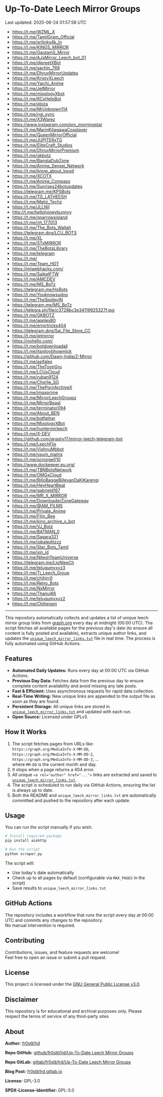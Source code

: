 # Up-To-Date Leech Mirror Groups

Last updated: 2025-06-24 01:57:58 UTC

- https://t.me/WZML_X
- https://t.me/TamilGram_Official
- https://t.me/srilinks4k_In
- https://t.me/KINGS_MIRROR
- https://t.me/GautamS_Mirror
- https://t.me/AJxMirror_Leech_bot_01
- https://t.me/djpreetXBot
- https://t.me/sachin_769
- https://t.me/DhruvMirrorUpdates
- https://t.me/KristyXLeech
- https://t.me/Yaichi_Anime
- https://t.me/JetMirror
- https://t.me/mixologyXbot
- https://t.me/KCxHelpBot
- https://t.me/ebiza
- https://t.me/MrUnknown114
- https://t.me/ngi_sync
- https://t.me/X3Warez
- https://www.instagram.com/pro_morningstar
- https://t.me/MarinKitagawaCosplayer
- https://t.me/QueenMirrorOfficial
- https://t.me/JUPITERxTG
- https://t.me/EliteCraft_Studios
- https://t.me/DhruvMirrorPremium
- https://t.me/gkbotz
- https://t.me/BanglaDubZone
- https://t.me/Anime_Sensei_Network
- https://t.me/know_about_loxxd
- https://t.me/XCOTX
- https://t.me/Anime_Compass
- https://t.me/Sunrises24botupdates
- https://telegram.me/KPSBots
- https://t.me/TG_LATHEESH
- https://t.me/Matiz_Techz
- https://t.me/JLLNII
- http://t.me/hellohoneybunnyy
- https://t.me/sparrowsisland
- https://t.me/nh_177013
- https://t.me/The_Bots_Wallah
- https://telegram.dog/LCU_BOTS
- https://t.me/XL
- https://t.me/STxMIRROR
- https://t.me/TheBotsLibrary
- https://t.me/telegram
- https://t.me/
- https://t.me/Team_HDT
- https://mjwebhacks.com/
- https://t.me/SaikatFTW
- https://t.me/AMCDEV
- https://t.me/MS_BoTz
- https://telegram.me/HxBots
- https://t.me/Youknowsudoo
- https://t.me/TheSpideyIN
- https://telegram.me/MS_BoTz
- https://telegra.ph/file/c3728bc3e34119925327f.jpg
- https://t.me/GKBOTZ
- https://t.me/apples80
- https://t.me/errortricks404
- https://telegram.dog/Sai_File_Store_CC
- https://t.me/jetmirror
- https://nohello.com/
- https://t.me/botdownloadall
- https://t.me/itsniloybhowmick
- https://github.com/Dawn-India/Z-Mirror
- https://t.me/asifalex
- https://t.me/TheToonGru
- https://t.me/LCUxCloud
- https://t.me/ruban9124
- https://t.me/Chxrlie_SG
- https://t.me/ThePornArchiveX
- https://t.me/imaxprime
- https://t.me/MirrorLeechGroupz
- https://t.me/MirrorBeast
- https://t.me/terminator094
- https://t.me/About_BEN
- https://t.me/botfather
- https://t.me/MixologyXBot
- https://t.me/huntermirleech
- https://t.me/X-DEV
- https://github.com/anasty17/mirror-leech-telegram-bot
- https://t.me/LeechFlix
- https://t.me/VishnuMbbot
- https://t.me/osum_matrix
- https://t.me/scrooge010
- https://www.dockeeper.eu.org/
- https://t.me/TBNBotsNetwork
- https://t.me/OMGxCloud
- https://t.me/BilloBaggeBilleyanDaKiKarengi
- https://t.me/HeyHeartBeat
- https://t.me/gabrield167
- https://t.me/MR_X_MIRROR
- https://t.me/DownloaderZoneGateway
- https://t.me/@AM_FILMS
- https://t.me/Private_Anime
- https://t.me/Film_Bee
- https://t.me/kino_archive_x_bot
- https://t.me/VJ_Botz
- https://t.me/BATMAN_0
- https://t.me/Sagara321
- https://t.me/iqbaleditzzz
- https://t.me/Star_Bots_Tamil
- https://t.me/xin_id
- https://t.me/NiteshTeamUniverse
- https://telegram.me/LioNleeCh
- https://t.me/telugumvxyz3
- https://t.me/Tj_Leech_Group
- https://t.me/chihirr0
- https://t.me/Retro_Bots
- https://t.me/NxMirror
- https://t.me/Thanuj66
- https://t.me/telugumvxyz2
- https://t.me/Chiheisen

---

This repository automatically collects and updates a list of unique leech mirror group links from [graph.org](https://graph.org) every day at midnight (00:00 UTC). The script fetches all available pages for the previous day's date (to ensure all content is fully posted and available), extracts unique author links, and updates the [`unique_leech_mirror_links.txt`](unique_leech_mirror_links.txt) file in real time. The process is fully automated using GitHub Actions.

## Features

- **Automated Daily Updates:** Runs every day at 00:00 UTC via GitHub Actions.
- **Previous Day Data:** Fetches data from the previous day to ensure complete content availability and avoid missing any late posts.
- **Fast & Efficient:** Uses asynchronous requests for rapid data collection.
- **Real-Time Writing:** New unique links are appended to the output file as soon as they are found.
- **Persistent Storage:** All unique links are stored in [`unique_leech_mirror_links.txt`](unique_leech_mirror_links.txt) and updated with each run.
- **Open Source:** Licensed under GPLv3.

## How It Works

1. The script fetches pages from URLs like:  
   `https://graph.org/MediaInfo-X-MM-DD`,  
   `https://graph.org/MediaInfo-X-MM-DD-2`,  
   `https://graph.org/MediaInfo-X-MM-DD-3`, ...  
   where `MM-DD` is the current month and day.
2. It stops when a page returns a 404 error.
3. All unique `<a rel="author" href="...">` links are extracted and saved to [`unique_leech_mirror_links.txt`](unique_leech_mirror_links.txt).
4. The script is scheduled to run daily via GitHub Actions, ensuring the list is always up to date.
5. Both the README and `unique_leech_mirror_links.txt` are automatically committed and pushed to the repository after each update.

## Usage

You can run the script manually if you wish:

```bash
# Install required package
pip install aiohttp

# Run the script
python scraper.py
```

The script will:
- Use today's date automatically
- Check up to all pages by default (configurable via `MAX_PAGES` in the script)
- Save results to `unique_leech_mirror_links.txt`

## GitHub Actions

The repository includes a workflow that runs the script every day at 00:00 UTC and commits any changes to the repository.  
No manual intervention is required.

## Contributing

Contributions, issues, and feature requests are welcome!  
Feel free to open an issue or submit a pull request.

## License

This project is licensed under the [GNU General Public License v3.0](LICENSE).

## Disclaimer
This repository is for educational and archival purposes only. Please respect the terms of service of any third-party sites

## About

**Author:** [fr0stb1rd](https://fr0stb1rd.gitlab.io/) 

**Repo GitHub:** [github/fr0stb1rd/Up-To-Date Leech Mirror Groups](https://github.com/b1rdfr0st/Up-To-Date-Leech-Mirror-Groups)

**Repo GitLab:** [gitlab/fr0stb1rd/Up-To-Date Leech Mirror Groups](https://gitlab.com/fr0stb1rd/up-to-date-leech-mirror-groups)

**Blog Post:**  [fr0stb1rd.gitlab.io](https://fr0stb1rd.gitlab.io/posts/up-to-date-leech-mirror-groups-automatic-telegram-group-link-collector/)

**License:** GPL-3.0

**SPDX-License-Identifier:** GPL-3.0
